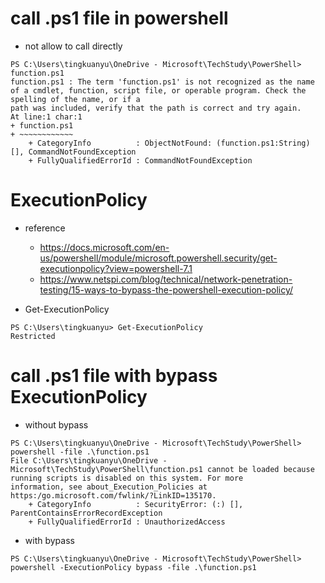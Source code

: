 # call .ps1 file in powershell
- not allow to call directly
```
PS C:\Users\tingkuanyu\OneDrive - Microsoft\TechStudy\PowerShell> function.ps1
function.ps1 : The term 'function.ps1' is not recognized as the name of a cmdlet, function, script file, or operable program. Check the spelling of the name, or if a
path was included, verify that the path is correct and try again.
At line:1 char:1
+ function.ps1
+ ~~~~~~~~~~~~
    + CategoryInfo          : ObjectNotFound: (function.ps1:String) [], CommandNotFoundException
    + FullyQualifiedErrorId : CommandNotFoundException
```


# ExecutionPolicy

- reference
  - https://docs.microsoft.com/en-us/powershell/module/microsoft.powershell.security/get-executionpolicy?view=powershell-7.1
  - https://www.netspi.com/blog/technical/network-penetration-testing/15-ways-to-bypass-the-powershell-execution-policy/

- Get-ExecutionPolicy
```
PS C:\Users\tingkuanyu> Get-ExecutionPolicy
Restricted
```

# call .ps1 file with bypass ExecutionPolicy
- without bypass
```
PS C:\Users\tingkuanyu\OneDrive - Microsoft\TechStudy\PowerShell> powershell -file .\function.ps1
File C:\Users\tingkuanyu\OneDrive - Microsoft\TechStudy\PowerShell\function.ps1 cannot be loaded because running scripts is disabled on this system. For more
information, see about_Execution_Policies at https:/go.microsoft.com/fwlink/?LinkID=135170.
    + CategoryInfo          : SecurityError: (:) [], ParentContainsErrorRecordException
    + FullyQualifiedErrorId : UnauthorizedAccess
```
- with bypass
```
PS C:\Users\tingkuanyu\OneDrive - Microsoft\TechStudy\PowerShell> powershell -ExecutionPolicy bypass -file .\function.ps1
```

